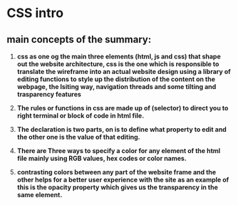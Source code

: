 # CSS intro
## main concepts of the summary:

1. **css as one og the main three elements (html, js and css) that shape out the website architecture, css is the one which is responsible to translate the wireframe into an actual website design using a library of editing functions to style up the distribution of the content on the webpage, the lsiting way, navigation threads and some tilting and trasparency features**

1. **The rules or functions in css are made up of (selector) to direct you to right terminal or block of code in html file.**
1. **The declaration is two parts, on is to define what property to edit and the other one is the value of that editing.**
1. **There are Three ways to specify a color for any element of the html file mainly using RGB values, hex codes or color names.**
1. **contrasting colors between any part of the website frame and the other helps for a better user experience with the site as an example of this is the opacity property which gives us the transparency in the same element.**